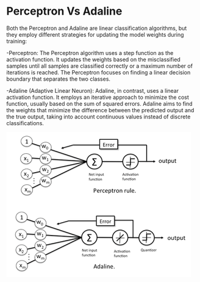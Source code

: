 # Perceptron Vs Adaline
Both the Perceptron and Adaline are linear classification algorithms, but they employ different strategies for updating the model weights during training:

  -Perceptron: The Perceptron algorithm uses a step function as the activation function. It updates the weights based on the misclassified samples until all samples are classified correctly or a maximum number of iterations is reached. The Perceptron focuses on finding a linear decision boundary that separates the two classes.

  -Adaline (Adaptive Linear Neuron): Adaline, in contrast, uses a linear activation function. It employs an iterative approach to minimize the cost function, usually based on the sum of squared errors. Adaline aims to find the weights that minimize the difference between the predicted output and the true output, taking into account continuous values instead of discrete classifications.
  
  ![PerceptronVsAdaline](PerceptronVsAdaline.png)
